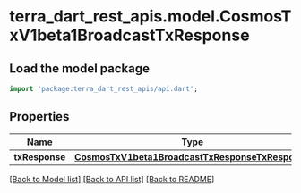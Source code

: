 # terra_dart_rest_apis.model.CosmosTxV1beta1BroadcastTxResponse

## Load the model package
```dart
import 'package:terra_dart_rest_apis/api.dart';
```

## Properties
Name | Type | Description | Notes
------------ | ------------- | ------------- | -------------
**txResponse** | [**CosmosTxV1beta1BroadcastTxResponseTxResponse**](CosmosTxV1beta1BroadcastTxResponseTxResponse.md) |  | [optional] 

[[Back to Model list]](../README.md#documentation-for-models) [[Back to API list]](../README.md#documentation-for-api-endpoints) [[Back to README]](../README.md)


